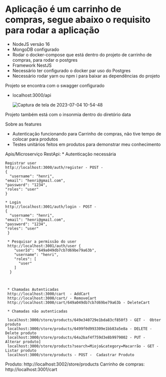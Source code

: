 # Aplicação é um carrinho de compras, segue abaixo o requisito para rodar a aplicação

 - NodeJS versão 16
 - MongoDB configurado
 - Rodar o docker-compose que está dentro do projeto de carrinho de compras, para rodar o postgres
 - Framework NestJS
 - Necessário ter configurado o docker par uso do Postgres
 - Necessário rodar yarn ou npm i para baixar as dependências do projeto


 Projeto se encontra com o swagger configurado
  - localhost:3000/api

    ![Captura de tela de 2023-07-04 10-54-48](https://github.com/marcosgsilva/shopping-api-rest/assets/12539016/f45a1bd1-0fa9-4344-9fb9-1e10b026d6b5)


 Projeto também está com o insonmia dentro do diretório data



 Sobre as features
  - Autenticação funcionando para Carrinho de compras, não tive tempo de colocar para produtos
  - Testes unitários feitos em produtos para demonstrar meu conhecimento


  Apis/Microserviço
  RestApi: 
    * Autenticação necessária

    Registrar user  
    http://localhost:3000/auth/register - POST - 
    {
	  "username": "henri",
    "email": "henri@gmail.com",
    "password": "1234",
    "roles": "user"
    }

    * Login
    http://localhost:3001/auth/login - POST - 
    {
	  "username": "henri",
    "email": "henri@gmail.com",
    "password": "1234",
    "roles": "user"
     }

     * Pesquisar a permissão do user
     http://localhost:3001/auth/user {
        "userId": "649a049db7cb7d69be79a63b",
        "username": "henri",
        "roles": [
          "user"
        ]
      }
   


     * Chamadas Autenticadas
     http://localhost:3000/cart  - AddCart
     http://localhost:3000/cart/ - RemoveCart
     http://localhost:3000/cart/649a049db7cb7d69be79a63b - DeleteCart

     * Chamadas não autenticadas

     localhost:3000/store/products/649e340729e1bda83cf850f3 - GET -  Obter produto
     localhost:3000/store/products/6499f0d993309e1bb83a5e8a - DELETE - Delete produto
     localhost:3000/store/products/64a2baf4f759d3e8b9979002 - PUT - Alterar produto]
     localhost:3000/store/products?search=Miojo&category=Macarrão - GET -  Listar produto
     localhost:3000/store/products - POST -  Cadastrar Produto


  Produto: http://localhost:3002/store/products
  Carrinho de compras: http://localhost:3001/cart


